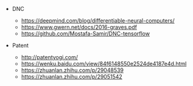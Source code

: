 - DNC
	- https://deepmind.com/blog/differentiable-neural-computers/
	- https://www.gwern.net/docs/2016-graves.pdf
	- https://github.com/Mostafa-Samir/DNC-tensorflow

- Patent
	- http://patentyogi.com/
	- https://wenku.baidu.com/view/84f6148550e2524de4187e4d.html
	- https://zhuanlan.zhihu.com/p/29048539
	- https://zhuanlan.zhihu.com/p/29051542
